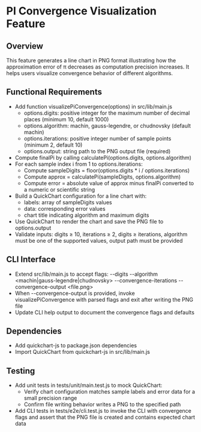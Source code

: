 # PI Convergence Visualization Feature

## Overview

This feature generates a line chart in PNG format illustrating how the approximation error of π decreases as computation precision increases. It helps users visualize convergence behavior of different algorithms.

## Functional Requirements

- Add function visualizePiConvergence(options) in src/lib/main.js
  - options.digits: positive integer for the maximum number of decimal places (minimum 10, default 1000)
  - options.algorithm: machin, gauss-legendre, or chudnovsky (default machin)
  - options.iterations: positive integer number of sample points (minimum 2, default 10)
  - options.output: string path to the PNG output file (required)
- Compute finalPi by calling calculatePi(options.digits, options.algorithm)
- For each sample index i from 1 to options.iterations:
  - Compute sampleDigits = floor(options.digits * i / options.iterations)
  - Compute approx = calculatePi(sampleDigits, options.algorithm)
  - Compute error = absolute value of approx minus finalPi converted to a numeric or scientific string
- Build a QuickChart configuration for a line chart with:
  - labels: array of sampleDigits values
  - data: corresponding error values
  - chart title indicating algorithm and maximum digits
- Use QuickChart to render the chart and save the PNG file to options.output
- Validate inputs: digits ≥ 10, iterations ≥ 2, digits ≥ iterations, algorithm must be one of the supported values, output path must be provided

## CLI Interface

- Extend src/lib/main.js to accept flags:
  --digits <n>
  --algorithm <machin|gauss-legendre|chudnovsky>
  --convergence-iterations <n>
  --convergence-output <file.png>
- When --convergence-output is provided, invoke visualizePiConvergence with parsed flags and exit after writing the PNG file
- Update CLI help output to document the convergence flags and defaults

## Dependencies

- Add quickchart-js to package.json dependencies
- Import QuickChart from quickchart-js in src/lib/main.js

## Testing

- Add unit tests in tests/unit/main.test.js to mock QuickChart:
  - Verify chart configuration matches sample labels and error data for a small precision range
  - Confirm file writing behavior writes a PNG to the specified path
- Add CLI tests in tests/e2e/cli.test.js to invoke the CLI with convergence flags and assert that the PNG file is created and contains expected chart data
